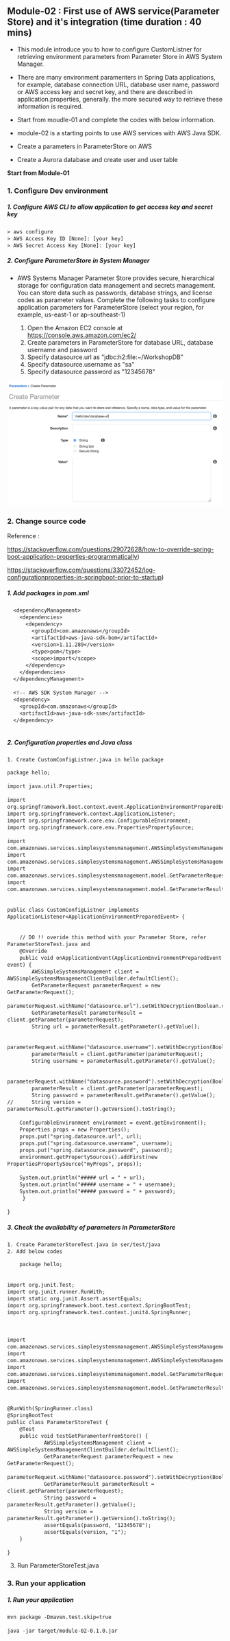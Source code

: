 ## Module-02 : First use of AWS service(Parameter Store) and it's integration (time duration : 40 mins)
- This module introduce you to how to configure CustomListner for retrieving environment parameters from Parameter Store in AWS System Manager. 
- There are many environment paramenters in Spring Data applications, for example, database connection URL, database user name, password or AWS access key and secret key, and there are described in application.properties, generally. the more secured way to retrieve these information is required. 
- Start from moudle-01 and complete the codes with below information.
- module-02 is a starting points to use AWS services with AWS Java SDK.

- Create a parameters in ParameterStore on AWS
- Create a Aurora database and create user and user table

 
**Start from Module-01**
 
### 1. Configure Dev environment


##### 1. Configure AWS CLI to allow application to get access key and secret key

```
> aws configure
> AWS Access Key ID [None]: [your key]
> AWS Secret Access Key [None]: [your key]
```

##### 2. Configure ParameterStore in System Manager 
- AWS Systems Manager Parameter Store provides secure, hierarchical storage for configuration data management and secrets management. You can store data such as passwords, database strings, and license codes as parameter values.
Complete the following tasks to configure application parameters for ParameterStore (select your region, for example, us-east-1 or ap-southeast-1)

	1. Open the Amazon EC2 console at https://console.aws.amazon.com/ec2/
	2. Create parameters in ParameterStore for database URL, database username and password
	3. Specify datasource.url as "jdbc:h2:file:~/WorkshopDB"
	4. Specify datasource.username as "sa"
	5. Specify datasource.password as "12345678"

![Parameter Store](./images/module-02/paramter-store-01.png)


### 2. Change source code

Reference :

https://stackoverflow.com/questions/29072628/how-to-override-spring-boot-application-properties-programmatically)

https://stackoverflow.com/questions/33072452/log-configurationproperties-in-springboot-prior-to-startup)
	
	
##### 1. Add packages in pom.xml

```
  <dependencyManagement>
    <dependencies>
      <dependency>
        <groupId>com.amazonaws</groupId>
        <artifactId>aws-java-sdk-bom</artifactId>
        <version>1.11.289</version>
        <type>pom</type>
        <scope>import</scope>
      </dependency>
    </dependencies>
  </dependencyManagement>    
    
  <!-- AWS SDK System Manager -->  
  <dependency>
    <groupId>com.amazonaws</groupId>
    <artifactId>aws-java-sdk-ssm</artifactId>
  </dependency> 
         
```


##### 2. Configuration properties and Java class

	1. Create CustomConfigListner.java in hello package

```
package hello;

import java.util.Properties;

import org.springframework.boot.context.event.ApplicationEnvironmentPreparedEvent;
import org.springframework.context.ApplicationListener;
import org.springframework.core.env.ConfigurableEnvironment;
import org.springframework.core.env.PropertiesPropertySource;

import com.amazonaws.services.simplesystemsmanagement.AWSSimpleSystemsManagement;
import com.amazonaws.services.simplesystemsmanagement.AWSSimpleSystemsManagementClientBuilder;
import com.amazonaws.services.simplesystemsmanagement.model.GetParameterRequest;
import com.amazonaws.services.simplesystemsmanagement.model.GetParameterResult;


public class CustomConfigListner implements ApplicationListener<ApplicationEnvironmentPreparedEvent> {
	
	
	// DO !! overide this method with your Parameter Store, refer ParameterStoreTest.java and 
	@Override
	public void onApplicationEvent(ApplicationEnvironmentPreparedEvent event) {
		AWSSimpleSystemsManagement client = AWSSimpleSystemsManagementClientBuilder.defaultClient();
		GetParameterRequest parameterRequest = new GetParameterRequest();
		parameterRequest.withName("datasource.url").setWithDecryption(Boolean.valueOf(true));
		GetParameterResult parameterResult = client.getParameter(parameterRequest);
		String url = parameterResult.getParameter().getValue();

		parameterRequest.withName("datasource.username").setWithDecryption(Boolean.valueOf(true));
		parameterResult = client.getParameter(parameterRequest);
		String username = parameterResult.getParameter().getValue();	
		
		parameterRequest.withName("datasource.password").setWithDecryption(Boolean.valueOf(true));
		parameterResult = client.getParameter(parameterRequest);
		String password = parameterResult.getParameter().getValue();
//		String version = parameterResult.getParameter().getVersion().toString();
		
    ConfigurableEnvironment environment = event.getEnvironment();
    Properties props = new Properties();
    props.put("spring.datasource.url", url);
    props.put("spring.datasource.username", username);
    props.put("spring.datasource.password", password);
    environment.getPropertySources().addFirst(new PropertiesPropertySource("myProps", props));
    
    System.out.println("##### url = " + url);
    System.out.println("##### username = " + username);
    System.out.println("##### password = " + password);	
	 }
	
}

```


##### 3. Check the availability of parameters in ParameterStore
	1. Create ParameterStoreTest.java in ser/test/java
	2. Add below codes
	
```
	package hello;


import org.junit.Test;
import org.junit.runner.RunWith;
import static org.junit.Assert.assertEquals;
import org.springframework.boot.test.context.SpringBootTest;
import org.springframework.test.context.junit4.SpringRunner;



import com.amazonaws.services.simplesystemsmanagement.AWSSimpleSystemsManagement;
import com.amazonaws.services.simplesystemsmanagement.AWSSimpleSystemsManagementClientBuilder;
import com.amazonaws.services.simplesystemsmanagement.model.GetParameterRequest;
import com.amazonaws.services.simplesystemsmanagement.model.GetParameterResult;


@RunWith(SpringRunner.class)
@SpringBootTest
public class ParameterStoreTest {
	@Test
    public void testGetParamenterFromStore() {
			AWSSimpleSystemsManagement client = AWSSimpleSystemsManagementClientBuilder.defaultClient();
			GetParameterRequest parameterRequest = new GetParameterRequest();
			parameterRequest.withName("datasource.password").setWithDecryption(Boolean.valueOf(true));
			GetParameterResult parameterResult = client.getParameter(parameterRequest);
			String password = parameterResult.getParameter().getValue();
			String version = parameterResult.getParameter().getVersion().toString();
			assertEquals(password, "12345678");
			assertEquals(version, "1");		
    }

}

```

3. Run ParameterStoreTest.java

### 3. Run your application

##### 1. Run your application 
	
```
mvn package -Dmaven.test.skip=true

java -jar target/module-02-0.1.0.jar

```
	  


